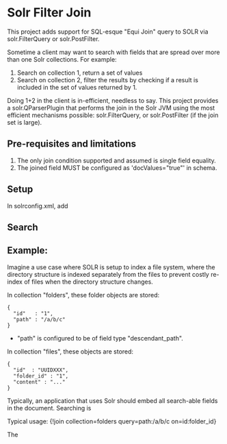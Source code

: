 # Solr Filter Join

This project adds support for SQL-esque "Equi Join" query to SOLR via solr.FilterQuery or solr.PostFilter.

Sometime a client may want to search with fields that are spread over more than one Solr collections.  For example:

1. Search on collection 1, return a set of values
2. Search on collection 2, filter the results by checking if a result is included in the set of values returned by 1.

Doing 1+2 in the client is in-efficient, needless to say.  This project provides a solr.QParserPlugin that performs the join in the Solr JVM using the most efficient mechanisms possible:  solr.FilterQuery, or solr.PostFilter (if the join set is large).

## Pre-requisites and limitations

1. The only join condition supported and assumed is single field equality.
2. The joined field MUST be configured as 'docValues="true"' in schema.  

## Setup

In solrconfig.xml, add

## Search


## Example:

Imagine a use case where SOLR is setup to index a file system, where the directory structure is indexed separately from the files to prevent costly re-index of files when the directory structure changes.

In collection "folders", these folder objects are stored:

    {
      "id"   : "1",
      "path" : "/a/b/c"
    }

* "path" is configured to be of field type "descendant_path".

In collection "files", these objects are stored:

    {
      "id"  : "UUIDXXX",
      "folder_id" : "1",
      "content" : "..."
    }





Typically, an application that uses Solr should embed all search-able fields in the document.  Searching is  


Typical usage:
{!join collection=folders query=path:/a/b/c on=id:folder_id}



The 
